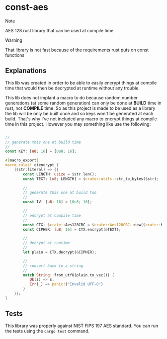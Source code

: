 # const-aes

> [!NOTE]
> AES 128 rust library that can be used at compile time

> [!WARNING]
> That library is not fast because of the requirements rust puts on const functions

## Explanations

This lib was created in order to be able to easily encrypt things at compile time that would then be decrypted at runtime without any trouble.

This lib does not implant a macro to do because random number generations (at some random generation) can only be done at **BUILD** time in rust, not **COMPILE** time.
So as this project is made to be used as a library the lib will be only be built once and so keys won't be generated at each build.
That's why I've not included any macro to encrypt things at compile time in this project. However you may something like use the following:

```rust

//
// generate this one at build time
//
const KEY: [u8; 16] = [0u8; 16];

#[macro_export]
macro_rules! ctencrypt {
    ($str:literal) => {{
        const LENGTH: usize = $str.len();
        const TEXT: [u8; LENGTH] = $crate::utils::str_to_bytes($str);
        
        // 
        // generate this one at build too
        //
        const IV: [u8; 16] = [0u8; 16];

        //
        // encrypt at compile time
        //
        const CTX: $crate::Aes128CBC = $crate::Aes128CBC::new($crate::KEY, IV);
        const CIPHER: [u8; 16] = CTX.encrypt(&TEXT);

        //
        // decrypt at runtime
        //
        let plain = CTX.decrypt(&CIPHER);

        //
        // convert back to a string
        //
        match String::from_utf8(plain.to_vec()) {
           Ok(s) => s,
           Err(_) => panic!("Invalid UTF-8")
        }
    }};
}
```

## Tests

This library was properly against NIST FIPS 197 AES standard. You can run the tests using the `cargo test` command.